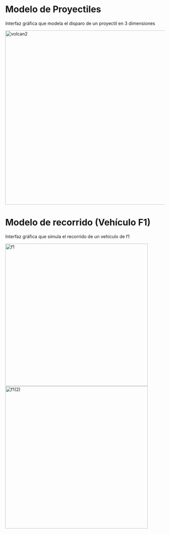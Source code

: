 # Modelo de Proyectiles
Interfaz gráfica que modela el disparo de un proyectil en 3 dimensiones

<img width="550" alt="volcan2" src="https://user-images.githubusercontent.com/109093534/198198103-f2072f5b-2e3e-4edb-80ec-e8575f88ad71.png">

# Modelo de recorrido (Vehículo F1)
Interfaz gráfica que simula el recorrido de un vehículo de f1

<img width="450" alt="f1" src="https://user-images.githubusercontent.com/109093534/217281456-10a406f4-d4d0-4589-a222-f5c461b97a0b.png">
<img width="450" alt="f1(2)" src="https://user-images.githubusercontent.com/109093534/217282564-ac09bc71-772b-4782-a99e-6fd7bd93fe52.png">
